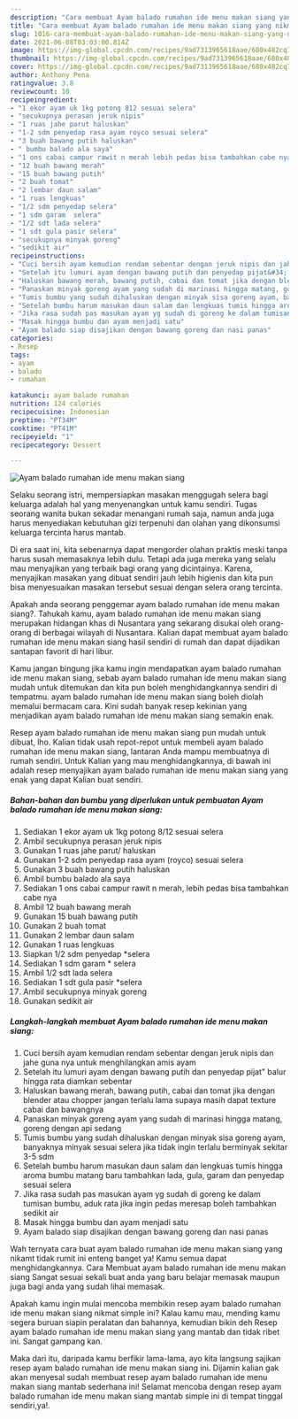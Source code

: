 ```yaml
---
description: "Cara membuat Ayam balado rumahan ide menu makan siang yang nikmat Untuk Jualan"
title: "Cara membuat Ayam balado rumahan ide menu makan siang yang nikmat Untuk Jualan"
slug: 1016-cara-membuat-ayam-balado-rumahan-ide-menu-makan-siang-yang-nikmat-untuk-jualan
date: 2021-06-08T03:03:00.814Z
image: https://img-global.cpcdn.com/recipes/9ad7313965618aae/680x482cq70/ayam-balado-rumahan-ide-menu-makan-siang-foto-resep-utama.jpg
thumbnail: https://img-global.cpcdn.com/recipes/9ad7313965618aae/680x482cq70/ayam-balado-rumahan-ide-menu-makan-siang-foto-resep-utama.jpg
cover: https://img-global.cpcdn.com/recipes/9ad7313965618aae/680x482cq70/ayam-balado-rumahan-ide-menu-makan-siang-foto-resep-utama.jpg
author: Anthony Pena
ratingvalue: 3.8
reviewcount: 10
recipeingredient:
- "1 ekor ayam uk 1kg potong 812 sesuai selera"
- "secukupnya perasan jeruk nipis"
- "1 ruas jahe parut haluskan"
- "1-2 sdm penyedap rasa ayam royco sesuai selera"
- "3 buah bawang putih haluskan"
- " bumbu balado ala saya"
- "1 ons cabai campur rawit n merah lebih pedas bisa tambahkan cabe nya"
- "12 buah bawang merah"
- "15 buah bawang putih"
- "2 buah tomat"
- "2 lembar daun salam"
- "1 ruas lengkuas"
- "1/2 sdm penyedap selera"
- "1 sdm garam  selera"
- "1/2 sdt lada selera"
- "1 sdt gula pasir selera"
- "secukupnya minyak goreng"
- "sedikit air"
recipeinstructions:
- "Cuci bersih ayam kemudian rendam sebentar dengan jeruk nipis dan jahe guna nya untuk menghilangkan amis ayam"
- "Setelah itu lumuri ayam dengan bawang putih dan penyedap pijat&#34; balur hingga rata diamkan sebentar"
- "Haluskan bawang merah, bawang putih, cabai dan tomat jika dengan blender atau chopper jangan terlalu lama supaya masih dapat texture cabai dan bawangnya"
- "Panaskan minyak goreng ayam yang sudah di marinasi hingga matang, goreng dengan api sedang"
- "Tumis bumbu yang sudah dihaluskan dengan minyak sisa goreng ayam, banyaknya minyak sesuai selera jika tidak ingin terlalu berminyak sekitar 3-5 sdm"
- "Setelah bumbu harum masukan daun salam dan lengkuas tumis hingga aroma bumbu matang baru tambahkan lada, gula, garam dan penyedap sesuai selera"
- "Jika rasa sudah pas masukan ayam yg sudah di goreng ke dalam tumisan bumbu, aduk rata jika ingin pedas meresap boleh tambahkan sedikit air"
- "Masak hingga bumbu dan ayam menjadi satu"
- "Ayam balado siap disajikan dengan bawang goreng dan nasi panas"
categories:
- Resep
tags:
- ayam
- balado
- rumahan

katakunci: ayam balado rumahan 
nutrition: 124 calories
recipecuisine: Indonesian
preptime: "PT34M"
cooktime: "PT41M"
recipeyield: "1"
recipecategory: Dessert

---
```



![Ayam balado rumahan ide menu makan siang](https://img-global.cpcdn.com/recipes/9ad7313965618aae/680x482cq70/ayam-balado-rumahan-ide-menu-makan-siang-foto-resep-utama.jpg)

Selaku seorang istri, mempersiapkan masakan menggugah selera bagi keluarga adalah hal yang menyenangkan untuk kamu sendiri. Tugas seorang  wanita bukan sekadar menangani rumah saja, namun anda juga harus menyediakan kebutuhan gizi terpenuhi dan olahan yang dikonsumsi keluarga tercinta harus mantab.

Di era  saat ini, kita sebenarnya dapat mengorder olahan praktis meski tanpa harus susah memasaknya lebih dulu. Tetapi ada juga mereka yang selalu mau menyajikan yang terbaik bagi orang yang dicintainya. Karena, menyajikan masakan yang dibuat sendiri jauh lebih higienis dan kita pun bisa menyesuaikan masakan tersebut sesuai dengan selera orang tercinta. 



Apakah anda seorang penggemar ayam balado rumahan ide menu makan siang?. Tahukah kamu, ayam balado rumahan ide menu makan siang merupakan hidangan khas di Nusantara yang sekarang disukai oleh orang-orang di berbagai wilayah di Nusantara. Kalian dapat membuat ayam balado rumahan ide menu makan siang hasil sendiri di rumah dan dapat dijadikan santapan favorit di hari libur.

Kamu jangan bingung jika kamu ingin mendapatkan ayam balado rumahan ide menu makan siang, sebab ayam balado rumahan ide menu makan siang mudah untuk ditemukan dan kita pun boleh menghidangkannya sendiri di tempatmu. ayam balado rumahan ide menu makan siang boleh diolah memalui bermacam cara. Kini sudah banyak resep kekinian yang menjadikan ayam balado rumahan ide menu makan siang semakin enak.

Resep ayam balado rumahan ide menu makan siang pun mudah untuk dibuat, lho. Kalian tidak usah repot-repot untuk membeli ayam balado rumahan ide menu makan siang, lantaran Anda mampu membuatnya di rumah sendiri. Untuk Kalian yang mau menghidangkannya, di bawah ini adalah resep menyajikan ayam balado rumahan ide menu makan siang yang enak yang dapat Kalian buat sendiri.

<!--inarticleads1-->

##### Bahan-bahan dan bumbu yang diperlukan untuk pembuatan Ayam balado rumahan ide menu makan siang:

1. Sediakan 1 ekor ayam uk 1kg potong 8/12 sesuai selera
1. Ambil secukupnya perasan jeruk nipis
1. Gunakan 1 ruas jahe parut/ haluskan
1. Gunakan 1-2 sdm penyedap rasa ayam (royco) sesuai selera
1. Gunakan 3 buah bawang putih haluskan
1. Ambil  bumbu balado ala saya
1. Sediakan 1 ons cabai campur rawit n merah, lebih pedas bisa tambahkan cabe nya
1. Ambil 12 buah bawang merah
1. Gunakan 15 buah bawang putih
1. Gunakan 2 buah tomat
1. Gunakan 2 lembar daun salam
1. Gunakan 1 ruas lengkuas
1. Siapkan 1/2 sdm penyedap *selera
1. Sediakan 1 sdm garam * selera
1. Ambil 1/2 sdt lada selera
1. Sediakan 1 sdt gula pasir *selera
1. Ambil secukupnya minyak goreng
1. Gunakan sedikit air




<!--inarticleads2-->

##### Langkah-langkah membuat Ayam balado rumahan ide menu makan siang:

1. Cuci bersih ayam kemudian rendam sebentar dengan jeruk nipis dan jahe guna nya untuk menghilangkan amis ayam
1. Setelah itu lumuri ayam dengan bawang putih dan penyedap pijat&#34; balur hingga rata diamkan sebentar
1. Haluskan bawang merah, bawang putih, cabai dan tomat jika dengan blender atau chopper jangan terlalu lama supaya masih dapat texture cabai dan bawangnya
1. Panaskan minyak goreng ayam yang sudah di marinasi hingga matang, goreng dengan api sedang
1. Tumis bumbu yang sudah dihaluskan dengan minyak sisa goreng ayam, banyaknya minyak sesuai selera jika tidak ingin terlalu berminyak sekitar 3-5 sdm
1. Setelah bumbu harum masukan daun salam dan lengkuas tumis hingga aroma bumbu matang baru tambahkan lada, gula, garam dan penyedap sesuai selera
1. Jika rasa sudah pas masukan ayam yg sudah di goreng ke dalam tumisan bumbu, aduk rata jika ingin pedas meresap boleh tambahkan sedikit air
1. Masak hingga bumbu dan ayam menjadi satu
1. Ayam balado siap disajikan dengan bawang goreng dan nasi panas




Wah ternyata cara buat ayam balado rumahan ide menu makan siang yang nikamt tidak rumit ini enteng banget ya! Kamu semua dapat menghidangkannya. Cara Membuat ayam balado rumahan ide menu makan siang Sangat sesuai sekali buat anda yang baru belajar memasak maupun juga bagi anda yang sudah lihai memasak.

Apakah kamu ingin mulai mencoba membikin resep ayam balado rumahan ide menu makan siang nikmat simple ini? Kalau kamu mau, mending kamu segera buruan siapin peralatan dan bahannya, kemudian bikin deh Resep ayam balado rumahan ide menu makan siang yang mantab dan tidak ribet ini. Sangat gampang kan. 

Maka dari itu, daripada kamu berfikir lama-lama, ayo kita langsung sajikan resep ayam balado rumahan ide menu makan siang ini. Dijamin kalian gak akan menyesal sudah membuat resep ayam balado rumahan ide menu makan siang mantab sederhana ini! Selamat mencoba dengan resep ayam balado rumahan ide menu makan siang mantab simple ini di tempat tinggal sendiri,ya!.

